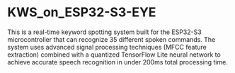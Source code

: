 # KWS_on_ESP32-S3-EYE
This is a real-time keyword spotting system built for the ESP32-S3 microcontroller that can recognize 35 different spoken commands. The system uses advanced signal processing techniques (MFCC feature extraction) combined with a quantized TensorFlow Lite neural network to achieve accurate speech recognition in under 200ms total processing time.
